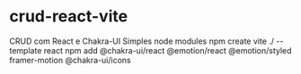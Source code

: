# crud-react-vite
CRUD com React e Chakra-UI Simples
node modules
npm create vite ./ --template react
npm add @chakra-ui/react @emotion/react @emotion/styled framer-motion @chakra-ui/icons
